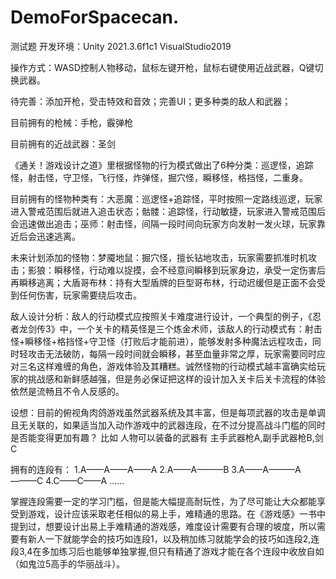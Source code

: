 # DemoForSpacecan.
测试题
开发环境：Unity 2021.3.6f1c1  	VisualStudio2019

操作方式：WASD控制人物移动，鼠标左键开枪，鼠标右键使用近战武器，Q键切换武器。

待完善：添加开枪，受击特效和音效；完善UI；更多种类的敌人和武器；

目前拥有的枪械：手枪，霰弹枪

目前拥有的近战武器：圣剑

《通关！游戏设计之道》里根据怪物的行为模式做出了6种分类：巡逻怪，追踪怪，射击怪，守卫怪，飞行怪，炸弹怪，掘穴怪，瞬移怪，格挡怪，二重身。

目前拥有的怪物种类有：大恶魔：巡逻怪+追踪怪，平时按照一定路线巡逻，玩家进入警戒范围后就进入追击状态；骷髅：追踪怪，行动敏捷，玩家进入警戒范围后会迅速做出追击；巫师：射击怪，间隔一段时间向玩家方向发射一发火球，玩家靠近后会迅速逃离。

未来计划添加的怪物：梦魇地鼠：掘穴怪，擅长钻地攻击，玩家需要抓准时机攻击；影狼：瞬移怪，行动难以捉摸，会不经意间瞬移到玩家身边，承受一定伤害后再瞬移逃离；大盾哥布林：持有大型盾牌的巨型哥布林，行动迟缓但是正面不会受到任何伤害，玩家需要绕后攻击。

敌人设计分析：敌人的行动模式应按照关卡难度进行设计，一个典型的例子，《忍者龙剑传3》中，一个关卡的精英怪是三个炼金术师，该敌人的行动模式有：射击怪+瞬移怪+格挡怪+守卫怪（打败后才能前进），能够发射多种魔法远程攻击，同时轻攻击无法破防，每隔一段时间就会瞬移，甚至血量非常之厚，玩家需要同时应对三名这样难缠的角色，游戏体验及其糟糕。诚然怪物的行动模式越丰富确实给玩家的挑战感和新鲜感越强，但是务必保证把这样的设计加入关卡后关卡流程的体验依然是流畅且不令人反感的。

设想：目前的俯视角肉鸽游戏虽然武器系统及其丰富，但是每项武器的攻击是单调且无关联的，如果适当加入动作游戏中的武器连段，在不过分提高战斗门槛的同时是否能变得更加有趣？
比如 人物可以装备的武器有 主手武器枪A,副手武器枪B,剑C

拥有的连段有：
1.A——A——A——A
2.A——A———B
3.A——A———A———C
4.C——C——A
......

掌握连段需要一定的学习门槛，但是能大幅提高耐玩性，为了尽可能让大众都能享受到游戏，设计应该采取老任相似的易上手，难精通的思路。在《游戏感》一书中提到过，想要设计出易上手难精通的游戏感，难度设计需要有合理的坡度，所以需要有新人一下就能学会的技巧如连段1，以及稍加练习就能学会的技巧如连段2,连段3,4在多加练习后也能够单独掌握,但只有精通了游戏才能在各个连段中收放自如（如鬼泣5高手的华丽战斗）。
